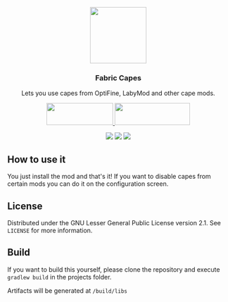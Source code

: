 <p align="center"><img src="https://github.com/CaelTheColher/Capes/blob/architectury/common/src/main/resources/assets/capes/icon.png" width="128" height="128"></p>
<h3 align="center">Fabric Capes</h3>
<p align="center">Lets you use capes from OptiFine, LabyMod and other cape mods.</p>
<p align="center">
  <a title="Fabric API" href="https://github.com/FabricMC/fabric">
    <img src="https://i.imgur.com/Ol1Tcf8.png" width="151" height="50" />
  </a>
  <a title="Fabric Language Kotlin" href="https://github.com/FabricMC/fabric-language-kotlin" target="_blank" rel="noopener noreferrer">
    <img src="https://i.imgur.com/c1DH9VL.png" width="171" height="50" />
  </a>
</p>
<p align="center">
  <a href="https://opensource.org/licenses/LGPL-2.1"><img src="https://img.shields.io/badge/License-LGPL%202.1-brightgreen.svg"></a>
    <a href="https://www.curseforge.com/minecraft/mc-mods/capes"><img src="https://cf.way2muchnoise.eu/versions/capes_latest.svg"></a>
  <a href="https://www.curseforge.com/minecraft/mc-mods/capes"><img src="https://cf.way2muchnoise.eu/capes.svg"></a>
</p>

## How to use it
You just install the mod and that's it! If you want to disable capes from certain mods you can do it on the configuration screen.

## License
Distributed under the GNU Lesser General Public License version 2.1. See `LICENSE` for more information.

## Build
If you want to build this yourself, please clone the repository and execute `gradlew build` in the projects folder. 

Artifacts will be generated at `/build/libs`
